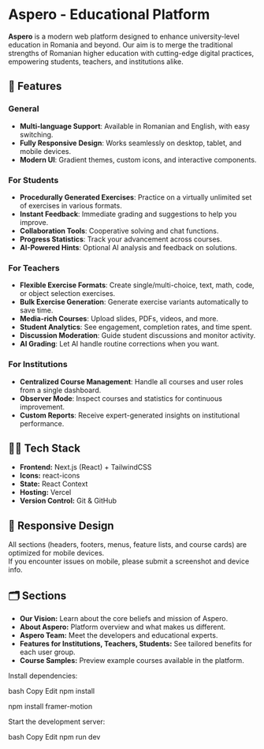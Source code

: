 # Aspero - Educational Platform

**Aspero** is a modern web platform designed to enhance university-level education in Romania and beyond. Our aim is to merge the traditional strengths of Romanian higher education with cutting-edge digital practices, empowering students, teachers, and institutions alike.

## 🚀 Features

### General

- **Multi-language Support**: Available in Romanian and English, with easy switching.
- **Fully Responsive Design**: Works seamlessly on desktop, tablet, and mobile devices.
- **Modern UI**: Gradient themes, custom icons, and interactive components.

### For Students

- **Procedurally Generated Exercises**: Practice on a virtually unlimited set of exercises in various formats.
- **Instant Feedback**: Immediate grading and suggestions to help you improve.
- **Collaboration Tools**: Cooperative solving and chat functions.
- **Progress Statistics**: Track your advancement across courses.
- **AI-Powered Hints**: Optional AI analysis and feedback on solutions.

### For Teachers

- **Flexible Exercise Formats**: Create single/multi-choice, text, math, code, or object selection exercises.
- **Bulk Exercise Generation**: Generate exercise variants automatically to save time.
- **Media-rich Courses**: Upload slides, PDFs, videos, and more.
- **Student Analytics**: See engagement, completion rates, and time spent.
- **Discussion Moderation**: Guide student discussions and monitor activity.
- **AI Grading**: Let AI handle routine corrections when you want.

### For Institutions

- **Centralized Course Management**: Handle all courses and user roles from a single dashboard.
- **Observer Mode**: Inspect courses and statistics for continuous improvement.
- **Custom Reports**: Receive expert-generated insights on institutional performance.

## 🧑‍💻 Tech Stack

- **Frontend:** Next.js (React) + TailwindCSS
- **Icons:** react-icons
- **State:** React Context
- **Hosting:** Vercel
- **Version Control:** Git & GitHub

## 📱 Responsive Design

All sections (headers, footers, menus, feature lists, and course cards) are optimized for mobile devices.  
If you encounter issues on mobile, please submit a screenshot and device info.

## 🗂️ Sections

- **Our Vision:** Learn about the core beliefs and mission of Aspero.
- **About Aspero:** Platform overview and what makes us different.
- **Aspero Team:** Meet the developers and educational experts.
- **Features for Institutions, Teachers, Students:** See tailored benefits for each user group.
- **Course Samples:** Preview example courses available in the platform.

Install dependencies:

bash
Copy
Edit
npm install

npm install framer-motion

Start the development server:

bash
Copy
Edit
npm run dev
